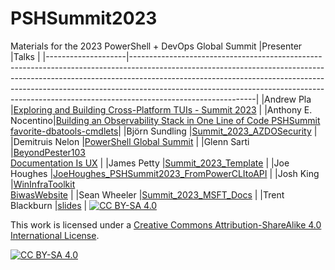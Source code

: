 # PSHSummit2023
Materials for the 2023 PowerShell + DevOps Global Summit
|Presenter           |Talks                                                                                                                                                                                                                                                                                                                                                  |
|--------------------|-------------------------------------------------------------------------------------------------------------------------------------------------------------------------------------------------------------------------------------------------------------------------------------------------------------------------------------------------------|
|Andrew Pla          |[Exploring and Building Cross-Platform TUIs - Summit 2023](/andrew-pla-cross-platform-tuis/Exploring%20and%20Building%20Cross-Platform%20TUIs%20-%20Summit%202023.pptx)                                                                                                                                                                                |
|Anthony E. Nocentino|[Building an Observability Stack in One Line of Code PSHSummit](/anthony-nocentino/Building%20an%20Observability%20Stack%20in%20One%20Line%20of%20Code/Building%20an%20Observability%20Stack%20in%20One%20Line%20of%20Code%20PSHSummit.pdf)<br/>[favorite-dbatools-cmdlets](/anthony-nocentino/favorite-dbatools-cmdlets/favorite-dbatools-cmdlets.pdf)|
|Björn Sundling      |[Summit_2023_AZDOSecurity](/Bjorn%20Sundling/Summit_2023_AZDOSecurity.zip)                                                                                                                                                                                                                                                                             |
|Demitruis Nelon     |[PowerShell Global Summit](/Demitrius%20Nelon/PowerShell%20Global%20Summit.zip)                                                                                                                                                                                                                                                                        |
|Glenn Sarti         |[BeyondPester103](/Glenn-Sarti-Beyond-Pester-103/BeyondPester103.zip)<br/>[Documentation Is UX](/Glenn-Sarti-Documentation-Is-Ux/Documentation%20Is%20UX.zip)                                                                                                                                                                                          |
|James Petty         |[Summit_2023_Template](/Summit_2023_Template.pptx)                                                                                                                                                                                                                                                                                                     |
|Joe Houghes         |[JoeHoughes_PSHSummit2023_FromPowerCLItoAPI](/JoeHoughes/JoeHoughes_PSHSummit2023_FromPowerCLItoAPI.zip)                                                                                                                                                                                                                                               |
|Josh King           |[WinInfraToolkit](/Josh-King-Superpowered-Windows-Infrastructure-Toolkit/WinInfraToolkit.pptx)<br/>[BiwasWebsite](/Josh-King-Superpowered-Windows-Infrastructure-Toolkit/Demos/files/BiwasWebsite.zip)                                                                                                                                                 |
|Sean Wheeler        |[Summit_2023_MSFT_Docs](/sdwheeler/Summit_2023_MSFT_Docs.pptx)                                                                                                                                                                                                                                                                                         |
|Trent Blackburn     |[slides](/PowerShell%20on%20AWS%20CloudShell%20by%20Trent%20Blackburn/slides.pdf)                                                                                                                                                                                                                                                                      |
[![CC BY-SA 4.0][cc-by-sa-shield]][cc-by-sa]

This work is licensed under a
[Creative Commons Attribution-ShareAlike 4.0 International License][cc-by-sa].

[![CC BY-SA 4.0][cc-by-sa-image]][cc-by-sa]

[cc-by-sa]: http://creativecommons.org/licenses/by-sa/4.0/
[cc-by-sa-image]: https://licensebuttons.net/l/by-sa/4.0/88x31.png
[cc-by-sa-shield]: https://img.shields.io/badge/License-CC%20BY--SA%204.0-lightgrey.svg
